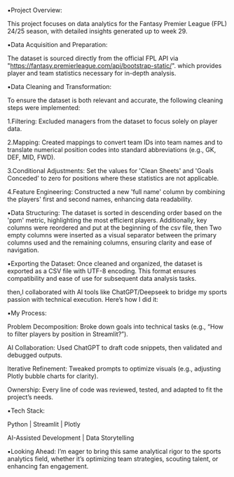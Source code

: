 ▪️Project Overview:

This project focuses on data analytics for the Fantasy Premier League (FPL) 24/25 season, with detailed insights generated up to week 29.



▪️Data Acquisition and Preparation:

The dataset is sourced directly from the official FPL API via "https://fantasy.premierleague.com/api/bootstrap-static/". which provides player and team statistics necessary for in-depth analysis.



▪️Data Cleaning and Transformation:

To ensure the dataset is both relevant and accurate, the following cleaning steps were implemented: 

1.Filtering: Excluded managers from the dataset to focus solely on player data. 

2.Mapping: Created mappings to convert team IDs into team names and to translate numerical position codes into standard abbreviations (e.g., GK, DEF, MID, FWD). 

3.Conditional Adjustments: Set the values for 'Clean Sheets' and 'Goals Conceded' to zero for positions where these statistics are not applicable. 

4.Feature Engineering: Constructed a new 'full name' column by combining the players' first and second names, enhancing data readability. 


▪️Data Structuring: 
The dataset is sorted in descending order based on the 'ppm' metric, highlighting the most efficient players. Additionally, key columns were reordered and put at the beginning of the csv file, then Two empty columns were inserted as a visual separator between the primary columns used and the remaining columns, ensuring clarity and ease of navigation. 



▪️Exporting the Dataset: Once cleaned and organized, the dataset is exported as a CSV file with UTF-8 encoding. This format ensures compatibility and ease of use for subsequent data analysis tasks.


then,I collaborated with AI tools like ChatGPT/Deepseek to bridge my sports passion with technical execution. Here’s how I did it:


▪️My Process:

 Problem Decomposition: Broke down goals into technical tasks (e.g., “How to filter players by position in Streamlit?”).

 AI Collaboration: Used ChatGPT to draft code snippets, then validated and debugged outputs.

 Iterative Refinement: Tweaked prompts to optimize visuals (e.g., adjusting Plotly bubble charts for clarity).

 Ownership: Every line of code was reviewed, tested, and adapted to fit the project’s needs.



▪️Tech Stack:

Python | Streamlit | Plotly

AI-Assisted Development | Data Storytelling


▪️Looking Ahead:
I’m eager to bring this same analytical rigor to the sports analytics field, whether it’s optimizing team strategies, scouting talent, or enhancing fan engagement.
